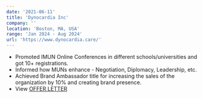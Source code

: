 ```yaml
---
date: '2021-06-11'
title: 'Dynocardia Inc'
company: ''
location: 'Boston, MA, USA'
range: 'Jan 2024 - Aug 2024'
url: 'https://www.dynocardia.care/'
---
```


- Promoted IMUN Online Conferences in different schools/universities and got 10+ registrations.
- Informed how MUNs enhance - Negotiation, Diplomacy, Leadership, etc.
- Achieved Brand Ambassador title for increasing the sales of the organization by 10% and creating brand presence.
- View [OFFER LETTER](https://drive.google.com/file/d/1q-rr54_-9znx-m1PvEDTYkbu5yGy0miK/view?usp=sharing)
